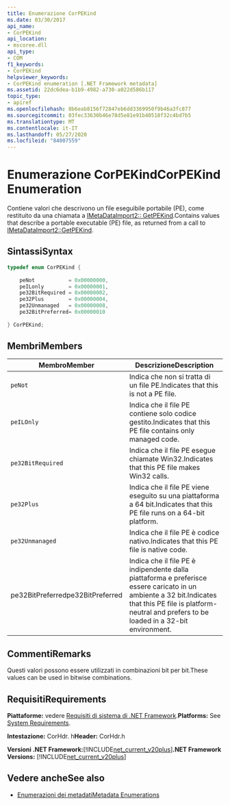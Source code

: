 ```yaml
---
title: Enumerazione CorPEKind
ms.date: 03/30/2017
api_name:
- CorPEKind
api_location:
- mscoree.dll
api_type:
- COM
f1_keywords:
- CorPEKind
helpviewer_keywords:
- CorPEKind enumeration [.NET Framework metadata]
ms.assetid: 22dc6dea-b1b9-4982-a730-a022d586b117
topic_type:
- apiref
ms.openlocfilehash: 8b6eab8156f72847eb6dd3369950f9b46a3fc877
ms.sourcegitcommit: 03fec33630b46e78d5e81e91b40518f32c4bd7b5
ms.translationtype: MT
ms.contentlocale: it-IT
ms.lasthandoff: 05/27/2020
ms.locfileid: "84007559"
---
```

# <a name="corpekind-enumeration"></a><span data-ttu-id="249c8-102">Enumerazione CorPEKind</span><span class="sxs-lookup"><span data-stu-id="249c8-102">CorPEKind Enumeration</span></span>
<span data-ttu-id="249c8-103">Contiene valori che descrivono un file eseguibile portabile (PE), come restituito da una chiamata a [IMetaDataImport2:: GetPEKind](imetadataimport2-getpekind-method.md).</span><span class="sxs-lookup"><span data-stu-id="249c8-103">Contains values that describe a portable executable (PE) file, as returned from a call to [IMetaDataImport2::GetPEKind](imetadataimport2-getpekind-method.md).</span></span>  
  
## <a name="syntax"></a><span data-ttu-id="249c8-104">Sintassi</span><span class="sxs-lookup"><span data-stu-id="249c8-104">Syntax</span></span>  
  
```cpp  
typedef enum CorPEKind {  
  
    peNot           = 0x00000000,  
    peILonly        = 0x00000001,  
    pe32BitRequired = 0x00000002,  
    pe32Plus        = 0x00000004,  
    pe32Unmanaged   = 0x00000008,  
    pe32BitPreferred= 0x00000010  
  
} CorPEKind;  
```  
  
## <a name="members"></a><span data-ttu-id="249c8-105">Membri</span><span class="sxs-lookup"><span data-stu-id="249c8-105">Members</span></span>  
  
|<span data-ttu-id="249c8-106">Membro</span><span class="sxs-lookup"><span data-stu-id="249c8-106">Member</span></span>|<span data-ttu-id="249c8-107">Descrizione</span><span class="sxs-lookup"><span data-stu-id="249c8-107">Description</span></span>|  
|------------|-----------------|  
|`peNot`|<span data-ttu-id="249c8-108">Indica che non si tratta di un file PE.</span><span class="sxs-lookup"><span data-stu-id="249c8-108">Indicates that this is not a PE file.</span></span>|  
|`peILOnly`|<span data-ttu-id="249c8-109">Indica che il file PE contiene solo codice gestito.</span><span class="sxs-lookup"><span data-stu-id="249c8-109">Indicates that this PE file contains only managed code.</span></span>|  
|`pe32BitRequired`|<span data-ttu-id="249c8-110">Indica che il file PE esegue chiamate Win32.</span><span class="sxs-lookup"><span data-stu-id="249c8-110">Indicates that this PE file makes Win32 calls.</span></span>|  
|`pe32Plus`|<span data-ttu-id="249c8-111">Indica che il file PE viene eseguito su una piattaforma a 64 bit.</span><span class="sxs-lookup"><span data-stu-id="249c8-111">Indicates that this PE file runs on a 64-bit platform.</span></span>|  
|`pe32Unmanaged`|<span data-ttu-id="249c8-112">Indica che il file PE è codice nativo.</span><span class="sxs-lookup"><span data-stu-id="249c8-112">Indicates that this PE file is native code.</span></span>|  
|<span data-ttu-id="249c8-113">pe32BitPreferred</span><span class="sxs-lookup"><span data-stu-id="249c8-113">pe32BitPreferred</span></span>|<span data-ttu-id="249c8-114">Indica che il file PE è indipendente dalla piattaforma e preferisce essere caricato in un ambiente a 32 bit.</span><span class="sxs-lookup"><span data-stu-id="249c8-114">Indicates that this PE file is platform-neutral and prefers to be loaded in a 32-bit environment.</span></span>|  
  
## <a name="remarks"></a><span data-ttu-id="249c8-115">Commenti</span><span class="sxs-lookup"><span data-stu-id="249c8-115">Remarks</span></span>  
 <span data-ttu-id="249c8-116">Questi valori possono essere utilizzati in combinazioni bit per bit.</span><span class="sxs-lookup"><span data-stu-id="249c8-116">These values can be used in bitwise combinations.</span></span>  
  
## <a name="requirements"></a><span data-ttu-id="249c8-117">Requisiti</span><span class="sxs-lookup"><span data-stu-id="249c8-117">Requirements</span></span>  
 <span data-ttu-id="249c8-118">**Piattaforme:** vedere [Requisiti di sistema di .NET Framework](../../get-started/system-requirements.md).</span><span class="sxs-lookup"><span data-stu-id="249c8-118">**Platforms:** See [System Requirements](../../get-started/system-requirements.md).</span></span>  
  
 <span data-ttu-id="249c8-119">**Intestazione:** CorHdr. h</span><span class="sxs-lookup"><span data-stu-id="249c8-119">**Header:** CorHdr.h</span></span>  
  
 <span data-ttu-id="249c8-120">**Versioni .NET Framework:**[!INCLUDE[net_current_v20plus](../../../../includes/net-current-v20plus-md.md)]</span><span class="sxs-lookup"><span data-stu-id="249c8-120">**.NET Framework Versions:** [!INCLUDE[net_current_v20plus](../../../../includes/net-current-v20plus-md.md)]</span></span>  
  
## <a name="see-also"></a><span data-ttu-id="249c8-121">Vedere anche</span><span class="sxs-lookup"><span data-stu-id="249c8-121">See also</span></span>

- [<span data-ttu-id="249c8-122">Enumerazioni dei metadati</span><span class="sxs-lookup"><span data-stu-id="249c8-122">Metadata Enumerations</span></span>](metadata-enumerations.md)
